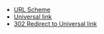 - [URL Scheme](test.peaks.cloud://action/start)
- [Universal link](https://test.peaks.cloud/action/start)
- [302 Redirect to Universal link](https://adamhaafiz.com/peaks-redirect)
